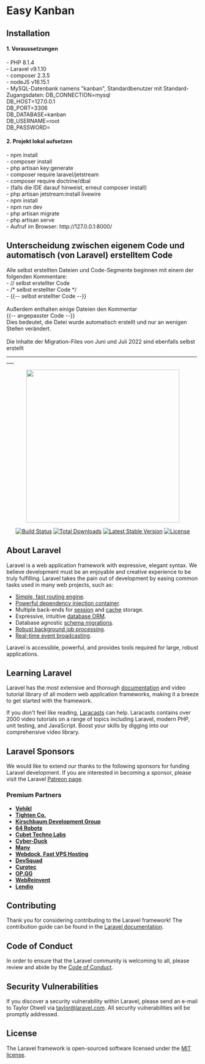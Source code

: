 <h1>Easy Kanban</h1>

<h2>Installation</h2>
<h4>1. Voraussetzungen</h3>
- PHP 8.1.4<br>
- Laravel v9.1.10<br>
- composer 2.3.5<br>
- nodeJS v16.15.1<br>
- MySQL-Datenbank namens "kanban", Standardbenutzer mit Standard-Zugangsdaten:
<span>
DB_CONNECTION=mysql<br>
DB_HOST=127.0.0.1<br>
DB_PORT=3306<br>
DB_DATABASE=kanban<br>
DB_USERNAME=root<br>
DB_PASSWORD=
</span>
<h4>2. Projekt lokal aufsetzen</h4>
- npm install<br>
- composer install<br>
- php artisan key:generate<br>
- composer require laravel/jetstream<br>
- composer require doctrine/dbal<br>
- (falls die IDE darauf hinweist, erneut composer install)<br>
- php artisan jetstream:install livewire<br>
- npm install <br>
- npm run dev <br>
- php artisan migrate<br> 
- php artisan serve<br>
- Aufruf im Browser: http://127.0.0.1:8000/<br>


<h2>Unterscheidung zwischen eigenem Code und automatisch (von Laravel) erstelltem Code</h2>
Alle selbst erstellten Dateien und Code-Segmente beginnen mit einem der folgenden Kommentare:<br>
- // selbst erstellter Code<br>
- /* selbst erstellter Code */<br>
- {{-- selbst erstellter Code --}}<br>
<br>
Außerdem enthalten einige Dateien den Kommentar <br>
{{-- angepasster Code --}}<br>
Dies bedeutet, die Datei wurde automatisch erstellt und nur an wenigen Stellen verändert.<br>
<br>
Die Inhalte der Migration-Files von Juni und Juli 2022 sind ebenfalls selbst erstellt


<div>_________________________________________________________________________________</div>


<p align="center"><a href="https://laravel.com" target="_blank"><img src="https://raw.githubusercontent.com/laravel/art/master/logo-lockup/5%20SVG/2%20CMYK/1%20Full%20Color/laravel-logolockup-cmyk-red.svg" width="400"></a></p>

<p align="center">
<a href="https://travis-ci.org/laravel/framework"><img src="https://travis-ci.org/laravel/framework.svg" alt="Build Status"></a>
<a href="https://packagist.org/packages/laravel/framework"><img src="https://img.shields.io/packagist/dt/laravel/framework" alt="Total Downloads"></a>
<a href="https://packagist.org/packages/laravel/framework"><img src="https://img.shields.io/packagist/v/laravel/framework" alt="Latest Stable Version"></a>
<a href="https://packagist.org/packages/laravel/framework"><img src="https://img.shields.io/packagist/l/laravel/framework" alt="License"></a>
</p>

## About Laravel

Laravel is a web application framework with expressive, elegant syntax. We believe development must be an enjoyable and creative experience to be truly fulfilling. Laravel takes the pain out of development by easing common tasks used in many web projects, such as:

- [Simple, fast routing engine](https://laravel.com/docs/routing).
- [Powerful dependency injection container](https://laravel.com/docs/container).
- Multiple back-ends for [session](https://laravel.com/docs/session) and [cache](https://laravel.com/docs/cache) storage.
- Expressive, intuitive [database ORM](https://laravel.com/docs/eloquent).
- Database agnostic [schema migrations](https://laravel.com/docs/migrations).
- [Robust background job processing](https://laravel.com/docs/queues).
- [Real-time event broadcasting](https://laravel.com/docs/broadcasting).

Laravel is accessible, powerful, and provides tools required for large, robust applications.

## Learning Laravel

Laravel has the most extensive and thorough [documentation](https://laravel.com/docs) and video tutorial library of all modern web application frameworks, making it a breeze to get started with the framework.

If you don't feel like reading, [Laracasts](https://laracasts.com) can help. Laracasts contains over 2000 video tutorials on a range of topics including Laravel, modern PHP, unit testing, and JavaScript. Boost your skills by digging into our comprehensive video library.

## Laravel Sponsors

We would like to extend our thanks to the following sponsors for funding Laravel development. If you are interested in becoming a sponsor, please visit the Laravel [Patreon page](https://patreon.com/taylorotwell).

### Premium Partners

- **[Vehikl](https://vehikl.com/)**
- **[Tighten Co.](https://tighten.co)**
- **[Kirschbaum Development Group](https://kirschbaumdevelopment.com)**
- **[64 Robots](https://64robots.com)**
- **[Cubet Techno Labs](https://cubettech.com)**
- **[Cyber-Duck](https://cyber-duck.co.uk)**
- **[Many](https://www.many.co.uk)**
- **[Webdock, Fast VPS Hosting](https://www.webdock.io/en)**
- **[DevSquad](https://devsquad.com)**
- **[Curotec](https://www.curotec.com/services/technologies/laravel/)**
- **[OP.GG](https://op.gg)**
- **[WebReinvent](https://webreinvent.com/?utm_source=laravel&utm_medium=github&utm_campaign=patreon-sponsors)**
- **[Lendio](https://lendio.com)**

## Contributing

Thank you for considering contributing to the Laravel framework! The contribution guide can be found in the [Laravel documentation](https://laravel.com/docs/contributions).

## Code of Conduct

In order to ensure that the Laravel community is welcoming to all, please review and abide by the [Code of Conduct](https://laravel.com/docs/contributions#code-of-conduct).

## Security Vulnerabilities

If you discover a security vulnerability within Laravel, please send an e-mail to Taylor Otwell via [taylor@laravel.com](mailto:taylor@laravel.com). All security vulnerabilities will be promptly addressed.

## License

The Laravel framework is open-sourced software licensed under the [MIT license](https://opensource.org/licenses/MIT).

